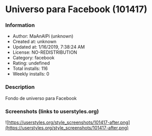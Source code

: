 # Universo para Facebook (101417)

### Information
- Author: MaAnAlPi (unknown)
- Created at: unknown
- Updated at: 1/16/2019, 7:38:24 AM
- License: NO-REDISTRIBUTION
- Category: facebook
- Rating: undefined
- Total installs: 116
- Weekly installs: 0


### Description
Fondo de universo para Facebook


### Screenshots (links to userstyles.org)
![https://userstyles.org/style_screenshots/101417-after.png](https://userstyles.org/style_screenshots/101417-after.png)


